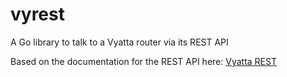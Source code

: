 # vyrest
A Go library to talk to a Vyatta router via its REST API

Based on the documentation for the REST API here:
[Vyatta REST](http://www.brocade.com/downloads/documents/html_product_manuals/vyatta/vyatta_5600_manual/Remote%20Access%20API/wwhelp/wwhimpl/js/html/wwhelp.htm#href=Overview.2.06.html)
